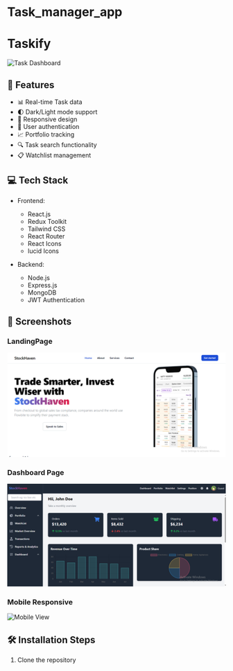 # Task_manager_app

# Taskify

![Task Dashboard](./screenshots/dashboard.png)

## 🚀 Features

- 📊 Real-time Task data
- 🌓 Dark/Light mode support
- 📱 Responsive design
- 🔐 User authentication
- 📈 Portfolio tracking
- 🔍 Task search functionality
- 📋 Watchlist management

## 💻 Tech Stack

- Frontend:
  - React.js
  - Redux Toolkit
  - Tailwind CSS
  - React Router
  - React Icons
  - lucid Icons

- Backend:
  - Node.js
  - Express.js
  - MongoDB
  - JWT Authentication

## 📸 Screenshots

### LandingPage
![LandingPage](./frontend/src/assets/homepage.png)

### Dashboard Page
![DashBoard](./frontend/src/assets/dashboard.png)

### Mobile Responsive
![Mobile View](./screenshots/mobile.png)

## 🛠️ Installation Steps

1. Clone the repository